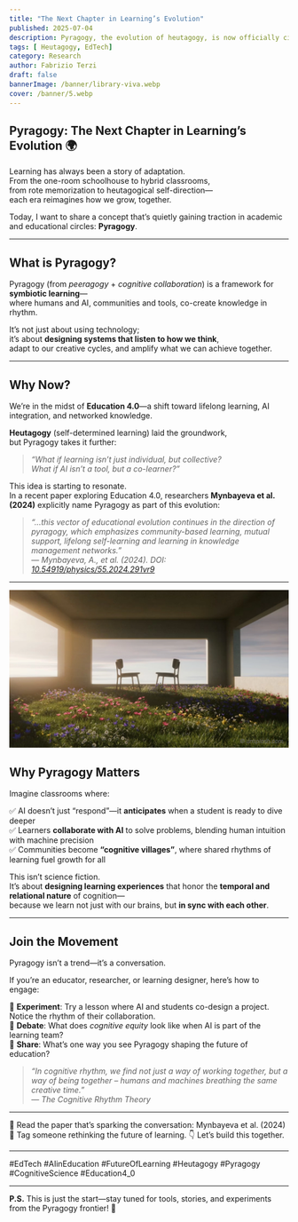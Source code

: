 ```yaml
---
title: "The Next Chapter in Learning’s Evolution"
published: 2025-07-04
description: Pyragogy, the evolution of heutagogy, is now officially cited in academic research. This post introduces the concept and its transformative potential in Education 4.0.
tags: [ Heutagogy, EdTech]
category: Research
author: Fabrizio Terzi
draft: false
bannerImage: /banner/library-viva.webp
cover: /banner/5.webp
---
```



 ## Pyragogy: The Next Chapter in Learning’s Evolution 🌍

Learning has always been a story of adaptation.  
From the one-room schoolhouse to hybrid classrooms,  
from rote memorization to heutagogical self-direction—  
each era reimagines how we grow, together.

Today, I want to share a concept that’s quietly gaining traction in academic and educational circles: **Pyragogy**.

---

## What is Pyragogy?

Pyragogy (from *peeragogy* + *cognitive collaboration*) is a framework for **symbiotic learning**—  
where humans and AI, communities and tools, co-create knowledge in rhythm.  

It’s not just about using technology;  
it’s about **designing systems that listen to how we think**,  
adapt to our creative cycles, and amplify what we can achieve together.

---

## Why Now?

We’re in the midst of **Education 4.0**—a shift toward lifelong learning, AI integration, and networked knowledge.

**Heutagogy** (self-determined learning) laid the groundwork,  
but Pyragogy takes it further:

> *“What if learning isn’t just individual, but collective?  
What if AI isn’t a tool, but a co-learner?”*

This idea is starting to resonate.  
In a recent paper exploring Education 4.0, researchers **Mynbayeva et al. (2024)** explicitly name Pyragogy as part of this evolution:

> *“...this vector of educational evolution continues in the direction of pyragogy, which emphasizes community-based learning, mutual support, lifelong self-learning and learning in knowledge management networks.”*  
> — *Mynbayeva, A., et al. (2024). DOI: [10.54919/physics/55.2024.291vr9](https://doi.org/10.54919/physics/55.2024.291vr9)*

---


<div style="position: relative; display: inline-block;">
  <img src="/banner/5.webp" alt="App Piragogica" style="display: block; max-width: 100%;" />
  <div style="position: absolute; bottom: 6px; right: 10px; font-size: 10px; color: #666; font-style: italic;">
    © unsplash.com
  </div>
</div>

## Why Pyragogy Matters

Imagine classrooms where:

✅ AI doesn’t just “respond”—it **anticipates** when a student is ready to dive deeper  
✅ Learners **collaborate with AI** to solve problems, blending human intuition with machine precision  
✅ Communities become **“cognitive villages”**, where shared rhythms of learning fuel growth for all  

This isn’t science fiction.  
It’s about **designing learning experiences** that honor the **temporal and relational nature** of cognition—  
because we learn not just with our brains, but **in sync with each other**.

---

## Join the Movement

Pyragogy isn’t a trend—it’s a conversation.

If you’re an educator, researcher, or learning designer, here’s how to engage:

🔹 **Experiment**: Try a lesson where AI and students co-design a project. Notice the rhythm of their collaboration.  
🔹 **Debate**: What does *cognitive equity* look like when AI is part of the learning team?  
🔹 **Share**: What’s one way you see Pyragogy shaping the future of education?

> *“In cognitive rhythm, we find not just a way of working together, but a way of being together – humans and machines breathing the same creative time.”*  
> — *The Cognitive Rhythm Theory*

---

🔗 Read the paper that’s sparking the conversation: Mynbayeva et al. (2024)  
💬 Tag someone rethinking the future of learning. 👇 Let’s build this together.

---

#EdTech #AIinEducation #FutureOfLearning #Heutagogy #Pyragogy #CognitiveScience #Education4_0

---

**P.S.** This is just the start—stay tuned for tools, stories, and experiments from the Pyragogy frontier! 🚀
